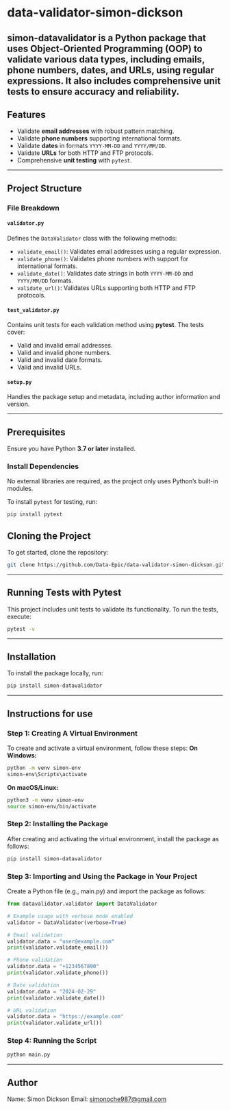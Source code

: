 # data-validator-simon-dickson

## simon-datavalidator is a Python package that uses Object-Oriented Programming (OOP) to validate various data types, including emails, phone numbers, dates, and URLs, using regular expressions. It also includes comprehensive unit tests to ensure accuracy and reliability.

## Features

- Validate **email addresses** with robust pattern matching.
- Validate **phone numbers** supporting international formats.
- Validate **dates** in formats `YYYY-MM-DD` and `YYYY/MM/DD`.
- Validate **URLs** for both HTTP and FTP protocols.
- Comprehensive **unit testing** with `pytest`.

---

## Project Structure

### File Breakdown

#### `validator.py`

Defines the `DataValidator` class with the following methods:

- `validate_email()`: Validates email addresses using a regular expression.
- `validate_phone()`: Validates phone numbers with support for international formats.
- `validate_date()`: Validates date strings in both `YYYY-MM-DD` and `YYYY/MM/DD` formats.
- `validate_url()`: Validates URLs supporting both HTTP and FTP protocols.

#### `test_validator.py`

Contains unit tests for each validation method using **pytest**. The tests cover:

- Valid and invalid email addresses.
- Valid and invalid phone numbers.
- Valid and invalid date formats.
- Valid and invalid URLs.

#### `setup.py`

Handles the package setup and metadata, including author information and version.

---

## Prerequisites

Ensure you have Python **3.7 or later** installed.

### Install Dependencies

No external libraries are required, as the project only uses Python’s built-in modules.

To install `pytest` for testing, run:

```bash
pip install pytest
```

## Cloning the Project

To get started, clone the repository:

```bash
git clone https://github.com/Data-Epic/data-validator-simon-dickson.git
```

---

## Running Tests with Pytest

This project includes unit tests to validate its functionality. To run the tests, execute:

```bash
pytest -v
```

---

## Installation

To install the package locally, run:

```bash
pip install simon-datavalidator
```

---

## Instructions for use

### Step 1: Creating A Virtual Environment

To create and activate a virtual environment, follow these steps:
**On Windows:**

```bash
python -m venv simon-env
simon-env\Scripts\activate
```

**On macOS/Linux:**

```bash
python3 -m venv simon-env
source simon-env/bin/activate
```

### Step 2: Installing the Package

After creating and activating the virtual environment, install the package as follows:

```bash
pip install simon-datavalidator
```

### Step 3: Importing and Using the Package in Your Project

Create a Python file (e.g., main.py) and import the package as follows:

```python
from datavalidator.validator import DataValidator

# Example usage with verbose mode enabled
validator = DataValidator(verbose=True)

# Email validation
validator.data = "user@example.com"
print(validator.validate_email())

# Phone validation
validator.data = "+1234567890"
print(validator.validate_phone())

# Date validation
validator.data = "2024-02-29"
print(validator.validate_date())

# URL validation
validator.data = "https://example.com"
print(validator.validate_url())
```

### Step 4: Running the Script

```bash
python main.py
```

---

## Author

Name: Simon Dickson
Email: simonoche987@gmail.com
